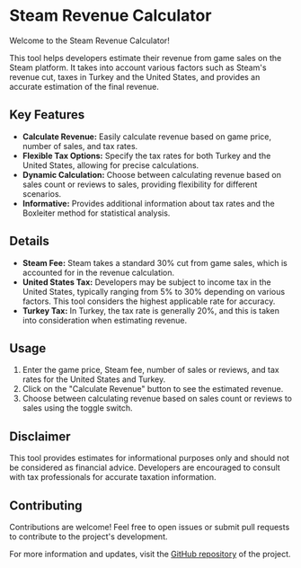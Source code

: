 # Steam Revenue Calculator

Welcome to the Steam Revenue Calculator!

This tool helps developers estimate their revenue from game sales on the Steam platform. It takes into account various factors such as Steam's revenue cut, taxes in Turkey and the United States, and provides an accurate estimation of the final revenue.

## Key Features

- **Calculate Revenue:** Easily calculate revenue based on game price, number of sales, and tax rates.
- **Flexible Tax Options:** Specify the tax rates for both Turkey and the United States, allowing for precise calculations.
- **Dynamic Calculation:** Choose between calculating revenue based on sales count or reviews to sales, providing flexibility for different scenarios.
- **Informative:** Provides additional information about tax rates and the Boxleiter method for statistical analysis.

## Details

- **Steam Fee:** Steam takes a standard 30% cut from game sales, which is accounted for in the revenue calculation.
- **United States Tax:** Developers may be subject to income tax in the United States, typically ranging from 5% to 30% depending on various factors. This tool considers the highest applicable rate for accuracy.
- **Turkey Tax:** In Turkey, the tax rate is generally 20%, and this is taken into consideration when estimating revenue.

## Usage

1. Enter the game price, Steam fee, number of sales or reviews, and tax rates for the United States and Turkey.
2. Click on the "Calculate Revenue" button to see the estimated revenue.
3. Choose between calculating revenue based on sales count or reviews to sales using the toggle switch.

## Disclaimer

This tool provides estimates for informational purposes only and should not be considered as financial advice. Developers are encouraged to consult with tax professionals for accurate taxation information.

## Contributing

Contributions are welcome! Feel free to open issues or submit pull requests to contribute to the project's development.

For more information and updates, visit the [GitHub repository](https://github.com/sametgurtuna/SteamRevenueCalculator) of the project.

